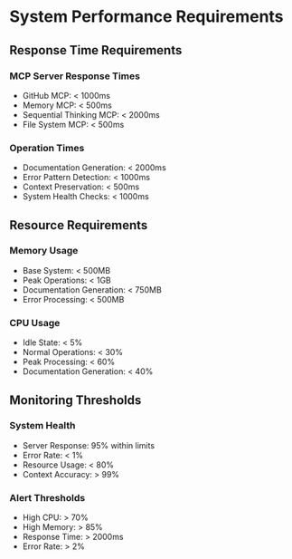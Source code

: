 # System Performance Requirements

## Response Time Requirements

### MCP Server Response Times
- GitHub MCP: < 1000ms
- Memory MCP: < 500ms
- Sequential Thinking MCP: < 2000ms
- File System MCP: < 500ms

### Operation Times
- Documentation Generation: < 2000ms
- Error Pattern Detection: < 1000ms
- Context Preservation: < 500ms
- System Health Checks: < 1000ms

## Resource Requirements

### Memory Usage
- Base System: < 500MB
- Peak Operations: < 1GB
- Documentation Generation: < 750MB
- Error Processing: < 500MB

### CPU Usage
- Idle State: < 5%
- Normal Operations: < 30%
- Peak Processing: < 60%
- Documentation Generation: < 40%

## Monitoring Thresholds

### System Health
- Server Response: 95% within limits
- Error Rate: < 1%
- Resource Usage: < 80%
- Context Accuracy: > 99%

### Alert Thresholds
- High CPU: > 70%
- High Memory: > 85%
- Response Time: > 2000ms
- Error Rate: > 2%